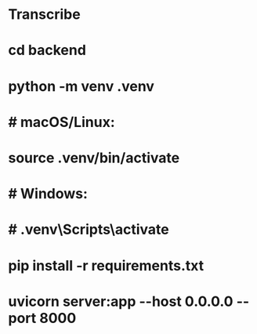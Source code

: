 # Transcribe
# cd backend
# python -m venv .venv
# # macOS/Linux:
# source .venv/bin/activate
# # Windows:
# # .venv\Scripts\activate
# pip install -r requirements.txt
# uvicorn server:app --host 0.0.0.0 --port 8000
